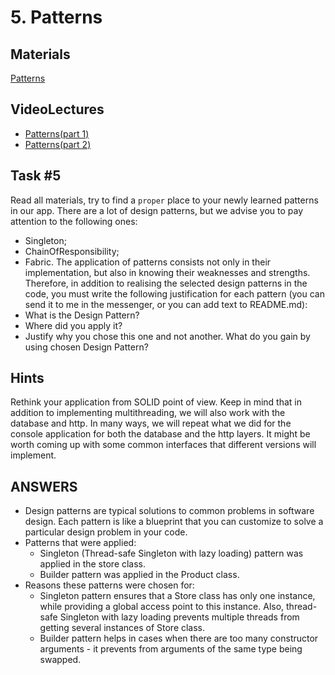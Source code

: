 # 5. Patterns

## Materials

[Patterns](https://refactoring.guru/design-patterns)

## VideoLectures

- [Patterns(part 1)](https://youtu.be/q5U92-p-a0s)
- [Patterns(part 2)](https://youtu.be/bR7M\_lv52S4)

## Task #5

Read all materials, try to find a `proper` place to your newly learned patterns in our app. There are a lot of design
patterns, but we advise you to pay attention to the following ones:

- Singleton;
- ChainOfResponsibility;
- Fabric.
  The application of patterns consists not only in their implementation, but also in knowing their weaknesses and
  strengths. Therefore, in addition to realising the selected design patterns in the code, you must write the following
  justification for each pattern (you can send it to me in the messenger, or you can add text to README.md):
- What is the Design Pattern?
- Where did you apply it?
- Justify why you chose this one and not another. What do you gain by using chosen Design Pattern?

## Hints

Rethink your application from SOLID point of view. Keep in mind that in addition to implementing multithreading, we will
also work with the database and http. In many ways, we will repeat what we did for the console application for both the
database and the http layers. It might be worth coming up with some common interfaces that different versions will
implement.

## ANSWERS

- Design patterns are typical solutions to common problems in software design. Each pattern is like a blueprint that you
  can customize to solve a particular design problem in your code.
- Patterns that were applied:
    - Singleton (Thread-safe Singleton with lazy loading) pattern was applied in the store class.
    - Builder pattern was applied in the Product class.
- Reasons these patterns were chosen for:
    - Singleton pattern ensures that a Store class has only one instance, while providing a global access point to this
      instance. Also, thread-safe Singleton with lazy loading prevents multiple threads from getting several instances
      of Store class.
    - Builder pattern helps in cases when there are too many constructor arguments - it prevents from arguments of the
      same type being swapped.
